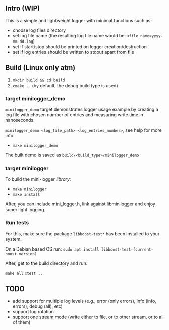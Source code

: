 ## Intro (WIP)
This is a simple and lightweight logger with minimal functions such as:
- choose log files directory
- set log file name (the resulting log file name would be: `<file_name>yyyy-mm-dd.log`)
- set if start/stop should be printed on logger creation/destruction
- set if log entries should be written to stdout apart from file

## Build (Linux only atm)

1. `mkdir build && cd build`
2. `cmake ..` (by default, the debug build type is used)

### target minilogger_demo
`minilogger_demo` target demonstrates logger usage example by creating a log file with chosen number of entries and measuring write time in nanoseconds.

`minilogger_demo <log_file_path> <log_entries_number>`, see help for more info. 
- `make minilogger_demo`

The built demo is saved as `build/<build_type>/minilogger_demo`

### target minilogger
To build the mini-logger *library*:

- `make minilogger`
- `make install`

After, you can include mini_logger.h, link against libminilogger and enjoy super light logging.

### Run tests
For this, make sure the package `libboost-test*` has been installed to your system. 

On a Debian based OS run: `sudo apt install libboost-test-(current-boost-version)`

After, get to the build directory and run: 

`make all`
`ctest ..`

## TODO
- add support for multiple log levels (e.g., error (only errors), 
 info (info, errors), debug (all), etc)
- support log rotation
- support one stream mode (write either to file, or to other stream, or to all of them)

